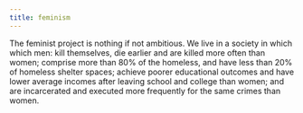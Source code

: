 ```yaml
---
title: feminism
---
```


The feminist project is nothing if not ambitious. We live in a society in which which men: kill themselves, die earlier and are killed more often than women; comprise more than 80% of the homeless, and have less than 20% of homeless shelter spaces; achieve poorer educational outcomes and have lower average incomes after leaving school and college than women; and are incarcerated and executed more frequently for the same crimes than women. 